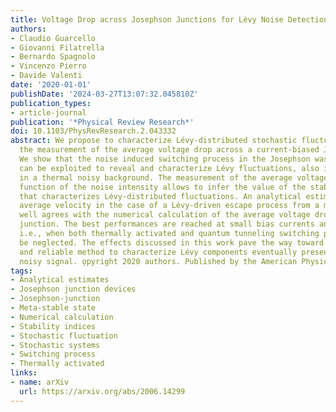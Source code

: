 ```yaml
---
title: Voltage Drop across Josephson Junctions for Lévy Noise Detection
authors:
- Claudio Guarcello
- Giovanni Filatrella
- Bernardo Spagnolo
- Vincenzo Pierro
- Davide Valenti
date: '2020-01-01'
publishDate: '2024-03-27T13:07:32.045810Z'
publication_types:
- article-journal
publication: '*Physical Review Research*'
doi: 10.1103/PhysRevResearch.2.043332
abstract: We propose to characterize Lévy-distributed stochastic fluctuations through
  the measurement of the average voltage drop across a current-biased Josephson junction.
  We show that the noise induced switching process in the Josephson washboard potential
  can be exploited to reveal and characterize Lévy fluctuations, also if embedded
  in a thermal noisy background. The measurement of the average voltage drop as a
  function of the noise intensity allows to infer the value of the stability index
  that characterizes Lévy-distributed fluctuations. An analytical estimate of the
  average velocity in the case of a Lévy-driven escape process from a metastable state
  well agrees with the numerical calculation of the average voltage drop across the
  junction. The best performances are reached at small bias currents and low temperatures,
  i.e., when both thermally activated and quantum tunneling switching processes can
  be neglected. The effects discussed in this work pave the way toward an effective
  and reliable method to characterize Lévy components eventually present in an unknown
  noisy signal. o̧pyright 2020 authors. Published by the American Physical Society.
tags:
- Analytical estimates
- Josephson junction devices
- Josephson-junction
- Meta-stable state
- Numerical calculation
- Stability indices
- Stochastic fluctuation
- Stochastic systems
- Switching process
- Thermally activated
links:
- name: arXiv
  url: https://arxiv.org/abs/2006.14299
---
```

